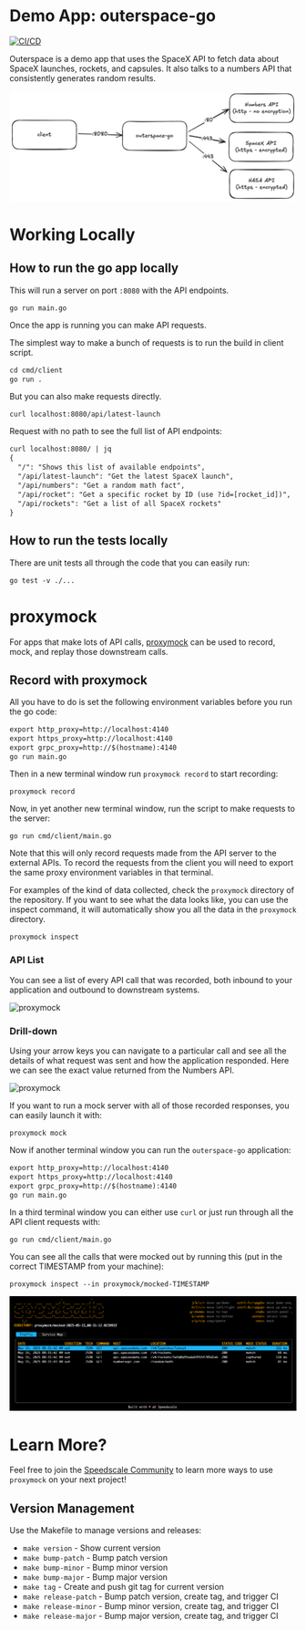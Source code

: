# Demo App: outerspace-go

[![CI/CD](https://github.com/speedscale/outerspace-go/actions/workflows/ci-cd.yml/badge.svg)](https://github.com/speedscale/outerspace-go/actions/workflows/ci-cd.yml)

Outerspace is a demo app that uses the SpaceX API to fetch data about SpaceX launches, rockets, and capsules. It also talks to a numbers API that consistently generates random results.

![outerspace-go](/img/outerspace-go.png)

# Working Locally

## How to run the go app locally

This will run a server on port `:8080` with the API endpoints.
```
go run main.go
```

Once the app is running you can make API requests.

The simplest way to make a bunch of requests is to run the build in client
script.
```
cd cmd/client
go run .
```

But you can also make requests directly.

```
curl localhost:8080/api/latest-launch
```

Request with no path to see the full list of API endpoints:
```
curl localhost:8080/ | jq
{
  "/": "Shows this list of available endpoints",
  "/api/latest-launch": "Get the latest SpaceX launch",
  "/api/numbers": "Get a random math fact",
  "/api/rocket": "Get a specific rocket by ID (use ?id=[rocket_id])",
  "/api/rockets": "Get a list of all SpaceX rockets"
}

```

## How to run the tests locally

There are unit tests all through the code that you can easily run:
```
go test -v ./...
```

# proxymock

For apps that make lots of API calls, [proxymock](https://proxymock.io/) can be used to record, mock, and replay those downstream calls.

## Record with proxymock

All you have to do is set the following environment variables before you run the go code:
```
export http_proxy=http://localhost:4140
export https_proxy=http://localhost:4140
export grpc_proxy=http://$(hostname):4140
go run main.go
```

Then in a new terminal window run `proxymock record` to start recording:
```
proxymock record
```

Now, in yet another new terminal window, run the script to make requests to the server:
```
go run cmd/client/main.go
```

Note that this will only record requests made from the API server to the external APIs.  To record the requests from the client you will need to export the same proxy environment variables in that terminal.

For examples of the kind of data collected, check the `proxymock` directory of the repository. If you want to see what the data looks like, you can use the inspect command, it will automatically show you all the data in the `proxymock` directory.

```
proxymock inspect
```

### API List

You can see a list of every API call that was recorded, both inbound to your application and outbound to downstream systems.

![proxymock](/img/inspect-list.png)

### Drill-down

Using your arrow keys you can navigate to a particular call and see all the details of what request was sent and how the application responded. Here we can see the exact value returned from the Numbers API.

![proxymock](/img/inspect-drill-down.png)

If you want to run a mock server with all of those recorded responses, you can easily launch it with:
```
proxymock mock
```

Now if another terminal window you can run the `outerspace-go` application:
```
export http_proxy=http://localhost:4140
export https_proxy=http://localhost:4140
export grpc_proxy=http://$(hostname):4140
go run main.go
```

In a third terminal window you can either use `curl` or just run through all the API client requests with:
```
go run cmd/client/main.go
```

You can see all the calls that were mocked out by running this (put in the correct TIMESTAMP from your machine):
```
proxymock inspect --in proxymock/mocked-TIMESTAMP
```

![proxymock](/img/inspect-mock.png)

# Learn More?

Feel free to join the [Speedscale Community](https://speedscale.com/community/) to learn more ways to use `proxymock` on your next project!

## Version Management

Use the Makefile to manage versions and releases:
- `make version` - Show current version
- `make bump-patch` - Bump patch version 
- `make bump-minor` - Bump minor version
- `make bump-major` - Bump major version
- `make tag` - Create and push git tag for current version
- `make release-patch` - Bump patch version, create tag, and trigger CI
- `make release-minor` - Bump minor version, create tag, and trigger CI  
- `make release-major` - Bump major version, create tag, and trigger CI